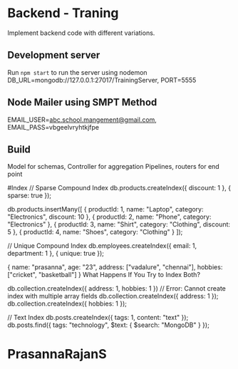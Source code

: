 # Backend - Traning
Implement backend code with different variations.

## Development server
Run `npm start` to run the server using nodemon DB_URL=mongodb://127.0.0.1:27017/TrainingServer, PORT=5555

## Node Mailer using SMPT Method
EMAIL_USER=abc.school.mangement@gmail.com,  EMAIL_PASS=vbgeelvryhtkjfpe

## Build 
Model for schemas, Controller for aggregation Pipelines, routers for end point

#Index
// Sparse Compound Index
db.products.createIndex({ discount: 1 }, { sparse: true });

db.products.insertMany([
  { productId: 1, name: "Laptop", category: "Electronics", discount: 10 },
  { productId: 2, name: "Phone", category: "Electronics" },
  { productId: 3, name: "Shirt", category: "Clothing", discount: 5 },
  { productId: 4, name: "Shoes", category: "Clothing" }
]);

// Unique Compound Index
db.employees.createIndex({ email: 1, department: 1 }, { unique: true });

{
  name: "prasanna",
  age: "23",
  address: ["vadalure", "chennai"],
  hobbies: ["cricket", "basketball"]
}
What Happens If You Try to Index Both?

db.collection.createIndex({ address: 1, hobbies: 1 })
// Error: Cannot create index with multiple array fields
db.collection.createIndex({ address: 1 });
db.collection.createIndex({ hobbies: 1 });

// Text Index
db.posts.createIndex({ tags: 1, content: "text" });
db.posts.find({ tags: "technology", $text: { $search: "MongoDB" } });

# PrasannaRajanS
